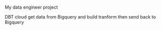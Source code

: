 My data engineer project 

DBT cloud get data from Bigquery and build tranform then send back to Bigquery
